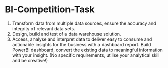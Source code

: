 # BI-Competition-Task
1. Transform data from multiple data sources, ensure the accuracy and integrity of relevant data sets. 
2. Design, build and test of a data warehouse solution.
3. Access, analyse and interpret data to deliver easy to consume and actionable insights for the business with a dashboard report.
Build PowerBI dashboard, convert the existing data to meaningful information with
your insight.
(No specific requirements, utilise your analytical skill and be creative!)
